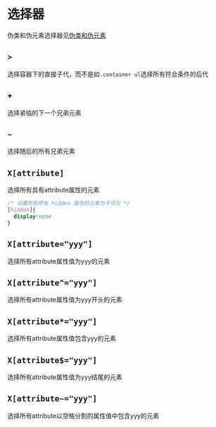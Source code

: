 # 选择器

伪类和伪元素选择器见<a href="../pseudo/">伪类和伪元素</a>

## `>`
选择容器下的直接子代，而不是如`.container ul`选择所有符合条件的后代

## `+`
选择紧临的下一个兄弟元素

## `~`
选择随后的所有兄弟元素

## `X[attribute]`
选择所有具有attribute属性的元素
```css
/* 设置所有带有 hidden 属性的元素为不可见 */
[hidden]{
  display:none
}
```

## `X[attribute="yyy"]`
选择所有attribute属性值为yyy的元素

## `X[attribute^="yyy"]`
选择所有attribute属性值为yyy开头的元素

## `X[attribute*="yyy"]`
选择所有attribute属性值包含yyy的元素

## `X[attribute$="yyy"]`
选择所有attribute属性值为yyy结尾的元素

## `X[attribute~="yyy"]`
选择所有attribute以空格分割的属性值中包含yyy的元素

